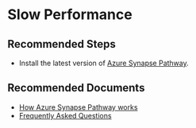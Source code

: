 <properties
  pagetitle="Slow Performance"
  description=""
  service=""
  resource=""
  ms.author="goventur"
  selfhelptype="Generic"
  supporttopicids="32788657"
  productpesids="17487"
  cloudenvironments="public, fairfax, mooncake, blackforest, ussec, usnat"
  disableclouds=""
  articleid="fdd88156-5888-470c-a3bf-4269fb0ca714"
  ownershipid="AzureData_SynapseAnalytics" />
# Slow Performance

## **Recommended Steps**

* Install the latest version of [Azure Synapse Pathway](https://docs.microsoft.com/sql/tools/synapse-pathway/synapse-pathway-download?view=azure-sqldw-latest).

 
## **Recommended Documents**

* [How Azure Synapse Pathway works](https://docs.microsoft.com/sql/tools/synapse-pathway/synapse-pathway-behind-the-scenes?view=azure-sqldw-latest)
* [Frequently Asked Questions](https://docs.microsoft.com/sql/tools/synapse-pathway/pathway-faq?view=azure-sqldw-latest)